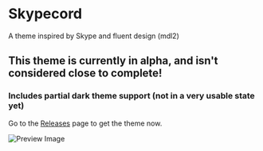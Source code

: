 # Skypecord
A theme inspired by Skype and fluent design (mdl2)

## **This theme is currently in alpha, and isn't considered close to complete!**
### Includes partial dark theme support (not in a very usable state yet)

Go to the [Releases](https://github.com/MasicoreLord/Skypecord/releases) page to get the theme now.

![Preview Image](https://i.imgur.com/m5bybZc.png)
